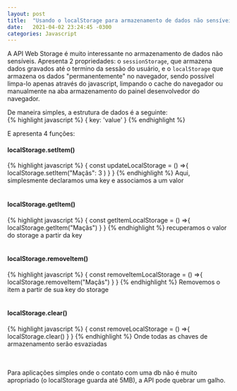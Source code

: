 ```yaml
---
layout: post
title:  "Usando o localStorage para armazenamento de dados não sensíveis no Javascript"
date:   2021-04-02 23:24:45 -0300
categories: Javascript
---
```


A API Web Storage é muito interessante no armazenamento de dados não sensíveis. Apresenta 2 propriedades: o `sessionStorage`, que armazena dados gravados até o termino da sessão do usuário, e o `localStorage`
que armazena os dados "permanentemente" no navegador, sendo possível limpa-lo apenas através do javascript, limpando o cache do navegador ou manualmente na aba armazenamento do painel desenvolvedor do navegador.

De maneira simples, a estrutura de dados é a seguinte: <br />
{% highlight javascript %}
{
    key: 'value'
}
{% endhighlight %}<br />

E apresenta 4 funções:  <br />
#### localStorage.setItem()
{% highlight javascript %}
{
    const updateLocalStorage = () =>{
        localStorage.setItem("Maçãs": 3 )
    }
}
{% endhighlight %}
Aqui, simplesmente declaramos uma key e associamos a um valor<br /><br />

#### localStorage.getItem()
{% highlight javascript %}
{
    const getItemLocalStorage = () =>{
        localStorage.getItem("Maçãs")
    }
}
{% endhighlight %}
recuperamos o valor do storage a partir da key<br /><br />
#### localStorage.removeItem()
{% highlight javascript %}
{
    const removeItemLocalStorage = () =>{
        localStorage.removeItem("Maçãs")
    }
}
{% endhighlight %}
Removemos o item a partir de sua key do storage<br /><br />

#### localStorage.clear()
{% highlight javascript %}
{
    const removeLocalStorage = () =>{
        localStorage.clear()
    }
}
{% endhighlight %}
Onde todas as chaves de armazenamento serão esvaziadas<br /><br /><br />

Para aplicações simples onde o contato com uma db não é muito apropriado (o localStorage guarda até 5MB), a API pode quebrar um galho.



